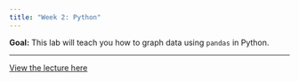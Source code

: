 ```yaml
---
title: "Week 2: Python"
---
```


**Goal:** This lab will teach you how to graph data using `pandas` in Python.

<hr/>

[View the lecture here](/files/python_week2.pdf)